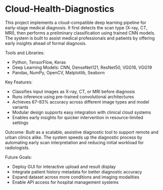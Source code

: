 # Cloud-Health-Diagnostics
This project implements a cloud-compatible deep learning pipeline for early-stage medical diagnosis. It first detects the scan type (X-ray, CT, MRI), then performs a preliminary classification using trained CNN models. The system is built to assist medical professionals and patients by offering early insights ahead of formal diagnosis.

Tools and Libraries:
- Python, TensorFlow, Keras
- Deep Learning Models: CNN, DenseNet121, ResNet50, VGG16, VGG19
- Pandas, NumPy, OpenCV, Matplotlib, Seaborn

Key Features:
- Classifies input images as X-ray, CT, or MRI before diagnosis
- Runs inference using pre-trained convolutional architectures
- Achieves 67–83% accuracy across different image types and model variants
- Modular design supports easy integration with clinical cloud systems
- Enables early insights for quicker intervention in resource-limited settings

Outcome:
Built as a scalable, assistive diagnostic tool to support remote and urban clinics alike. The system speeds up the diagnostic process by automating early scan interpretation and reducing initial workload for radiologists.

Future Goals:
- Deploy GUI for interactive upload and result display
- Integrate patient history metadata for better diagnostic accuracy
- Expand dataset across more conditions and imaging modalities
- Enable API access for hospital management systems
